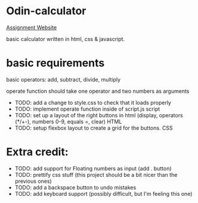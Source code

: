 # Odin-calculator

[Assignment Website](https://www.theodinproject.com/lessons/foundations-calculator)

basic calculator written in html, css & javascript.

# basic requirements

basic operators: add, subtract, divide, multiply

operate function should take one operator and two numbers as arguments

- TODO: add a change to style.css to check that it loads properly
- TODO: implement operate function inside of script.js script
- TODO: set up a layout of the right buttons in html (display, operators (\*/+-), numbers 0-9, equals =, clear) HTML
- TODO: setup flexbox layout to create a grid for the buttons. CSS

# Extra credit:

- TODO: add support for Floating numbers as input (add . button)
- TODO: prettify css stuff (this project should be a bit nicer than the previous ones)
- TODO: add a backspace button to undo mistakes
- TODO: add keyboard support (possibly difficult, but I'm feeling this one)
